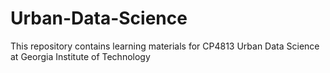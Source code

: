 # Urban-Data-Science
This repository contains learning materials for CP4813 Urban Data Science at Georgia Institute of Technology


